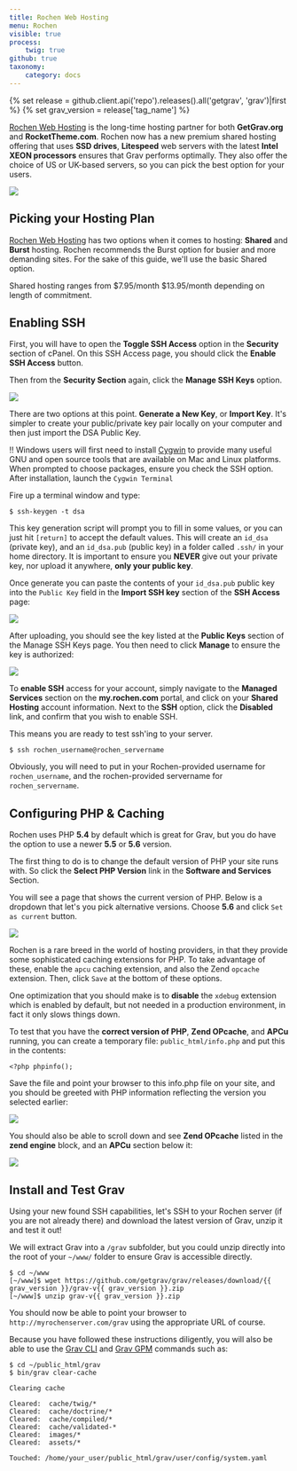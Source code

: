 ```yaml
---
title: Rochen Web Hosting
menu: Rochen
visible: true
process:
    twig: true
github: true
taxonomy:
    category: docs
---
```

{% set release = github.client.api('repo').releases().all('getgrav', 'grav')|first %}
{% set grav_version = release['tag_name'] %}

[Rochen Web Hosting](http://www.rochen.com/?utm_source=RocketTheme&utm_medium=Showcase&utm_campaign=Promotions) is the long-time hosting partner for both **GetGrav.org** and **RocketTheme.com**.  Rochen now has a new premium shared hosting offering that uses **SSD drives**, **Litespeed** web servers with the latest **Intel XEON processors** ensures that Grav performs optimally.  They also offer the choice of US or UK-based servers, so you can pick the best option for your users.

![](rochen.png)

## Picking your Hosting Plan

[Rochen Web Hosting](http://www.rochen.com/?utm_source=RocketTheme&utm_medium=Showcase&utm_campaign=Promotions) has two options when it comes to hosting: **Shared** and **Burst** hosting.  Rochen recommends the Burst option for busier and more demanding sites.  For the sake of this guide, we'll use the basic Shared option.

Shared hosting ranges from $7.95/month $13.95/month depending on length of commitment.

## Enabling SSH

First, you will have to open the **Toggle SSH Access** option in the **Security** section of cPanel. On this SSH Access page, you should click the **Enable SSH Access** button.

Then from the **Security Section** again, click the **Manage SSH Keys** option.

![](manage-ssh-keys.png)

There are two options at this point.  **Generate a New Key**, or **Import Key**. It's simpler to create your public/private key pair locally on your computer and then just import the DSA Public Key.

!! Windows users will first need to install [Cygwin](https://www.cygwin.com/) to provide many useful GNU and open source tools that are available on Mac and Linux platforms. When prompted to choose packages, ensure you check the SSH option. After installation, launch the `Cygwin Terminal`

Fire up a terminal window and type:

```
$ ssh-keygen -t dsa
```

This key generation script will prompt you to fill in some values, or you can just hit `[return]` to accept the default values.  This will create an `id_dsa` (private key), and an `id_dsa.pub` (public key) in a folder called `.ssh/` in your home directory. It is important to ensure you **NEVER** give out your private key, nor upload it anywhere, **only your public key**.

Once generate you can paste the contents of your `id_dsa.pub` public key into the `Public Key` field in the **Import SSH key** section of the **SSH Access** page:

![](ssh-public-key.png)

After uploading, you should see the key listed at the **Public Keys** section of the Manage SSH Keys page.  You then need to click **Manage** to ensure the key is authorized:

![](authorized-keys.png)

To **enable SSH** access for your account, simply navigate to the **Managed Services** section on the **my.rochen.com** portal, and click on your **Shared Hosting** account information.  Next to the **SSH** option, click the **Disabled** link, and confirm that you wish to enable SSH.

This means you are ready to test ssh'ing to your server.

```
$ ssh rochen_username@rochen_servername
```

Obviously, you will need to put in your Rochen-provided username for `rochen_username`, and the rochen-provided servername for `rochen_servername`.

## Configuring PHP & Caching

Rochen uses PHP **5.4** by default which is great for Grav, but you do have the option to use a newer **5.5** or **5.6** version.

The first thing to do is to change the default version of PHP your site runs with. So click the **Select PHP Version** link in the **Software and Services** Section.

You will see a page that shows the current version of PHP.  Below is a dropdown that let's you pick alternative versions.  Choose **5.6** and click `Set as current` button.

![](php-settings.png)

Rochen is a rare breed in the world of hosting providers, in that they provide some sophisticated caching extensions for PHP.  To take advantage of these, enable the `apcu` caching extension, and also the Zend `opcache` extension.  Then, click `Save` at the bottom of these options.

One optimization that you should make is to **disable** the `xdebug` extension which is enabled by default, but not needed in a production environment, in fact it only slows things down.

To test that you have the **correct version of PHP**, **Zend OPcache**, and **APCu** running, you can create a temporary file: `public_html/info.php` and put this in the contents:

```
<?php phpinfo();
```

Save the file and point your browser to this info.php file on your site, and you should be greeted with PHP information reflecting the version you selected earlier:

![](php-info1.png)

You should also be able to scroll down and see **Zend OPcache** listed in the **zend engine** block, and an **APCu** section below it:

![](php-info2.png)

## Install and Test Grav

Using your new found SSH capabilities, let's SSH to your Rochen server (if you are not already there) and download the latest version of Grav, unzip it and test it out!

We will extract Grav into a `/grav` subfolder, but you could unzip directly into the root of your `~/www/` folder to ensure Grav is accessible directly.

```
$ cd ~/www
[~/www]$ wget https://github.com/getgrav/grav/releases/download/{{ grav_version }}/grav-v{{ grav_version }}.zip
[~/www]$ unzip grav-v{{ grav_version }}.zip
 ```

You should now be able to point your browser to `http://myrochenserver.com/grav` using the appropriate URL of course.

Because you have followed these instructions diligently, you will also be able to use the [Grav CLI](../../advanced/grav-cli) and [Grav GPM](../../advanced/grav-gpm) commands such as:

```
$ cd ~/public_html/grav
$ bin/grav clear-cache

Clearing cache

Cleared:  cache/twig/*
Cleared:  cache/doctrine/*
Cleared:  cache/compiled/*
Cleared:  cache/validated-*
Cleared:  images/*
Cleared:  assets/*

Touched: /home/your_user/public_html/grav/user/config/system.yaml
```
